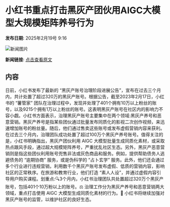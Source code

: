 # 小红书重点打击黑灰产团伙用AIGC大模型大规模矩阵养号行为

**发布日期**: 2025年2月19号 9:16

![新闻图片](https://pic.chinaz.com/picmap/thumb/201907152222434146_3.jpg)

**新闻链接**: [点击查看原文](https://www.aibase.com/zh/news/15490)

## 内容

日前，小红书发布了最新的 “黑灰产账号治理阶段进展公告”，宣布在过去三个月内，共计处置了超过320万的黑灰产账号。根据公告，截至2023年2月17日，小红书的 “薯管家” 团队在治理过程中，发现并处理了401个拥有10万以上粉丝的账号，以及9215个拥有1万以上粉丝的账号。这表明黑灰产账号在社区内的影响力不容小觑。小红书方面表示，治理黑灰产账号主要集中在两个领域:黑灰产养号和恶意营销。黑灰产养号是指某些团伙通过批量发布同质化的影视二次创作视频，来迅速增加账号的粉丝量。随后，他们通过售卖这些账号或发布虚假营销内容来获利。在过去三个月内，治理团队成功处置了超过100万个黑灰产养号账号。值得关注的是，小红书明确指出，黑灰产团伙利用 AIGC 大模型批量生成同质化素材，或采取热点跟风手段，通过超大规模矩阵养号，严重扰乱社区生态。另外，黑灰产恶意营销则是指这些团伙利用账号兜售非法或灰色商品和服务。例如，提供帮助债务人逃避债务的 “逾期协商” 服务，或是伪科学的 “占卜玄学” 服务。此外，他们还会通过多个行业进行违规营销，利用数千个黑灰产账号发布虚假、低质的营销内容，影响社区的正常秩序。在旅游和教育行业，他们打造 “素人人设”，并通过虚假内容引导用户购买课程。划重点:🔍3个月内，小红书治理团队共处置超过320万个黑灰产账号，包括401个10万粉以上的账号。⚖️ 治理工作分为黑灰产养号和恶意营销两大领域，重点打击使用 AIGC 大模型生成同质化素材的行为。🚫 小红书将继续加强对黑灰产账号的监管，以维护社区的良好生态。
